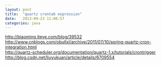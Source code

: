 ```yaml
---
layout: post
title:  "quartz crontab expression"
date:   2013-09-23 11:06:57
categories: java
---
```


http://biaoming.iteye.com/blog/39532  
http://www.cnblogs.com/obullxl/archive/2011/07/10/spring-quartz-cron-integration.html  
http://quartz-scheduler.org/documentation/quartz-1.x/tutorials/crontrigger  
http://blog.csdn.net/liuyukuan/article/details/6709554  